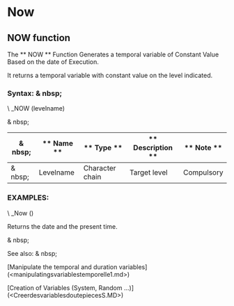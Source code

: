 # Now

## NOW function

The ** NOW ** Function Generates a temporal variable of Constant Value Based on the date of Execution.

It returns a temporal variable with constant value on the level indicated.

### Syntax: & nbsp;

\ _NOW (levelname)

& nbsp;

|& nbsp;|** Name ** |** Type ** |** Description ** |** Note ** |
|--- |--- |--- |--- |--- |
|& nbsp;|Levelname |Character chain |Target level |Compulsory |

### EXAMPLES:

\ _Now ()

Returns the date and the present time.

& nbsp;

See also: & nbsp;

[Manipulate the temporal and duration variables] (<manipulatingsvariablestemporelle1.md>)

[Creation of Variables (System, Random ...)] (<CreerdesvariablesdoutepiecesS.MD>)